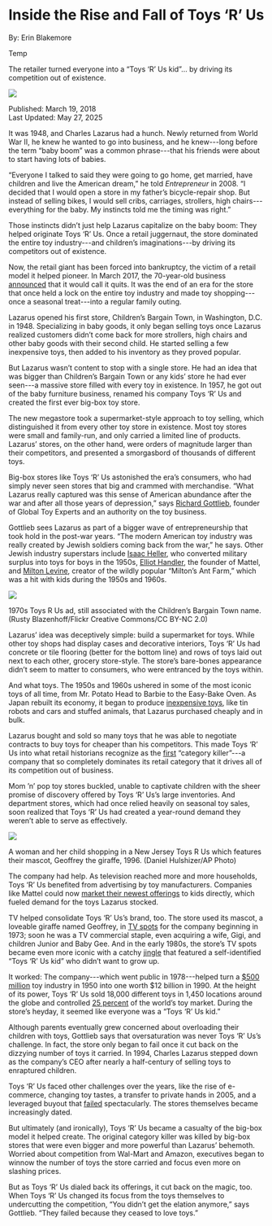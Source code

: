 # Inside the Rise and Fall of Toys ‘R’ Us

By: Erin Blakemore

Temp

The retailer turned everyone into a “Toys ‘R’ Us kid”… by driving its competition out of existence.

![](https://res.cloudinary.com/aenetworks/image/upload/c_fill%2Car_2%2Cw_3840%2Ch_1920%2Cg_auto/dpr_auto/f_auto/q_auto:eco/v1/gettyimages-526981710-2?_a=BAVAZGID0)

Published: March 19, 2018  
Last Updated: May 27, 2025

It was 1948, and Charles Lazarus had a hunch. Newly returned from World War II, he knew he wanted to go into business, and he knew---long before the term “baby boom” was a common phrase---that his friends were about to start having lots of babies.

“Everyone I talked to said they were going to go home, get married, have children and live the American dream,” he told _Entrepreneur_ in 2008. “I decided that I would open a store in my father’s bicycle-repair shop. But instead of selling bikes, I would sell cribs, carriages, strollers, high chairs---everything for the baby. My instincts told me the timing was right.”

Those instincts didn’t just help Lazarus capitalize on the baby boom: They helped originate Toys ‘R’ Us. Once a retail juggernaut, the store dominated the entire toy industry---and children’s imaginations---by driving its competitors out of existence.

Now, the retail giant has been forced into bankruptcy, the victim of a retail model it helped pioneer. In March 2017, the 70-year-old business [announced](https://www.toysrusinc.com/press/toysrus-to-wind-down-us-business) that it would call it quits. It was the end of an era for the store that once held a lock on the entire toy industry and made toy shopping---once a seasonal treat---into a regular family outing.

Lazarus opened his first store, Children’s Bargain Town, in Washington, D.C. in 1948. Specializing in baby goods, it only began selling toys once Lazarus realized customers didn’t come back for more strollers, high chairs and other baby goods with their second child. He started selling a few inexpensive toys, then added to his inventory as they proved popular.

But Lazarus wasn’t content to stop with a single store. He had an idea that was bigger than Children’s Bargain Town or any kids’ store he had ever seen---a massive store filled with every toy in existence. In 1957, he got out of the baby furniture business, renamed his company Toys ‘R’ Us and created the first ever big-box toy store.

The new megastore took a supermarket-style approach to toy selling, which distinguished it from every other toy store in existence. Most toy stores were small and family-run, and only carried a limited line of products. Lazarus’ stores, on the other hand, were orders of magnitude larger than their competitors, and presented a smorgasbord of thousands of different toys.

Big-box stores like Toys ‘R’ Us astonished the era’s consumers, who had simply never seen stores that big and crammed with merchandise. “What Lazarus really captured was this sense of American abundance after the war and after all those years of depression,” says [Richard Gottlieb](http://www.globaltoyexperts.com/our-team), founder of Global Toy Experts and an authority on the toy business.

Gottlieb sees Lazarus as part of a bigger wave of entrepreneurship that took hold in the post-war years. “The modern American toy industry was really created by Jewish soldiers coming back from the war,” he says. Other Jewish industry superstars include [Isaac Heller](http://jewishcurrents.org/every-boy-wants-a-remco-toy/), who converted military surplus into toys for boys in the 1950s, [Elliot Handler](http://jewishcurrents.org/july-21-barbies-father/), the founder of Mattel, and [Milton Levine](http://jewishcurrents.org/january-16-the-ant-farmer/), creator of the wildly popular “Milton’s Ant Farm,” which was a hit with kids during the 1950s and 1960s.

![](https://res.cloudinary.com/aenetworks/image/upload/c_fill%2Cw_1920%2Ch_1254%2Cg_auto/dpr_auto/f_auto/q_auto:eco/v1/toys-r-us?_a=BAVAZGID0)

1970s Toys R Us ad, still associated with the Children’s Bargain Town name. (Rusty Blazenhoff/Flickr Creative Commons/CC BY-NC 2.0)

Lazarus’ idea was deceptively simple: build a supermarket for toys. While other toy shops had display cases and decorative interiors, Toys ‘R’ Us had concrete or tile flooring (better for the bottom line) and rows of toys laid out next to each other, grocery store-style. The store’s bare-bones appearance didn’t seem to matter to consumers, who were entranced by the toys within.

And what toys. The 1950s and 1960s ushered in some of the most iconic toys of all time, from Mr. Potato Head to Barbie to the Easy-Bake Oven. As Japan rebuilt its economy, it began to produce [inexpensive toys](https://books.google.com/books?id=Wtkm3O3nWXkC&lpg=PA536&ots=nTcilT7CKD&dq=inexpensive%2520japanese%2520toys%25201950s&pg=PA536#v=onepage&q=inexpensive%2520japanese%2520toys%25201950s&f=false), like tin robots and cars and stuffed animals, that Lazarus purchased cheaply and in bulk.

Lazarus bought and sold so many toys that he was able to negotiate contracts to buy toys for cheaper than his competitors. This made Toys ‘R’ Us into what retail historians recognize as the [first](https://books.google.com/books?id=hC_zBdzBuvIC&lpg=PA12&dq=toys%2520r%2520us%2520category%2520killer&pg=PA12#v=onepage&q=toys%2520r%2520us%2520category%2520killer&f=false) “category killer”---a company that so completely dominates its retail category that it drives all of its competition out of business.

Mom ’n’ pop toy stores buckled, unable to captivate children with the sheer promise of discovery offered by Toys ‘R’ Us’s large inventories. And department stores, which had once relied heavily on seasonal toy sales, soon realized that Toys ‘R’ Us had created a year-round demand they weren’t able to serve as effectively.

![](https://res.cloudinary.com/aenetworks/image/upload/c_fill%2Cw_1920%2Ch_1254%2Cg_auto/dpr_auto/f_auto/q_auto:eco/v1/toys-r-us-1?_a=BAVAZGID0)

A woman and her child shopping in a New Jersey Toys R Us which features their mascot, Geoffrey the giraffe, 1996. (Daniel Hulshizer/AP Photo)

The company had help. As television reached more and more households, Toys ‘R’ Us benefited from advertising by toy manufacturers. Companies like Mattel could now [market their newest offerings](https://books.google.com/books?id=R6d-0zUTtbsC&lpg=PA187&ots=n9N7Mp8qmy&dq=toy%2520innovation%2520baby%2520boom&pg=PA187#v=onepage&q=toy%2520innovation%2520baby%2520boom&f=false) to kids directly, which fueled demand for the toys Lazarus stocked.

TV helped consolidate Toys ‘R’ Us’s brand, too. The store used its mascot, a loveable giraffe named Geoffrey, in [TV spots](http://360.advertisingweek.com/design-evolution-geoffrey-the-giraffe-of-toysrus/) for the company beginning in 1973; soon he was a TV commercial staple, even acquiring a wife, Gigi, and children Junior and Baby Gee. And in the early 1980s, the store’s TV spots became even more iconic with a catchy [jingle](http://money.cnn.com/2018/03/13/news/companies/toys-r-us-jingle/index.html) that featured a self-identified “Toys ‘R’ Us kid” who didn’t want to grow up.

It worked: The company---which went public in 1978---helped turn a [$500 million](http://adage.com/article/adage-encyclopedia/toys-games/98909/) toy industry in 1950 into one worth $12 billion in 1990. At the height of its power, Toys ‘R’ Us sold 18,000 different toys in 1,450 locations around the globe and controlled [25 percent](https://books.google.com/books?id=cESB1FAYEgEC&lpg=PA78&dq=toys%2520r%2520us%252025%2520percent%2520market&pg=PA78#v=onepage&q=toys%2520r%2520us%252025%2520percent%2520market&f=false) of the world’s toy market. During the store’s heyday, it seemed like everyone was a “Toys ‘R’ Us kid.”

Although parents eventually grew concerned about overloading their children with toys, Gottlieb says that oversaturation was never Toys ‘R’ Us’s challenge. In fact, the store only began to fail once it cut back on the dizzying number of toys it carried. In 1994, Charles Lazarus stepped down as the company’s CEO after nearly a half-century of selling toys to enraptured children.

Toys ‘R’ Us faced other challenges over the years, like the rise of e-commerce, changing toy tastes, a transfer to private hands in 2005, and a leveraged buyout that [failed](https://www.cnbc.com/2019/01/26/toys-r-us-built-a-kingdom-and-the-worlds-biggest-toy-store-then-they-lost-it.html) spectacularly. The stores themselves became increasingly dated.

But ultimately (and ironically), Toys ‘R’ Us became a casualty of the big-box model it helped create. The original category killer was killed by big-box stores that were even bigger and more powerful than Lazarus’ behemoth. Worried about competition from Wal-Mart and Amazon, executives began to winnow the number of toys the store carried and focus even more on slashing prices.

But as Toys ‘R’ Us dialed back its offerings, it cut back on the magic, too. When Toys ‘R’ Us changed its focus from the toys themselves to undercutting the competition, “You didn’t get the elation anymore,” says Gottlieb. “They failed because they ceased to love toys.”
